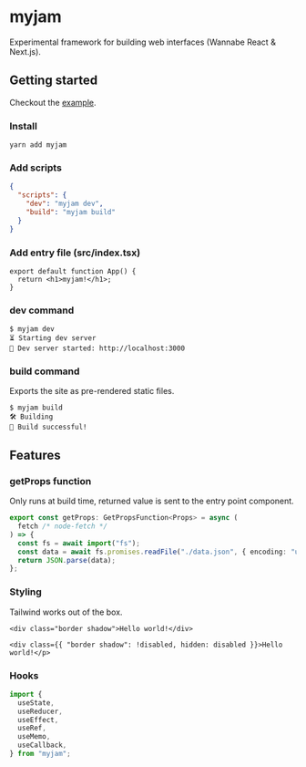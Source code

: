 # myjam

Experimental framework for building web interfaces (Wannabe React & Next.js).

## Getting started

Checkout the [example](packages/example/).

### Install

```console
yarn add myjam
```

### Add scripts

```json
{
  "scripts": {
    "dev": "myjam dev",
    "build": "myjam build"
  }
}
```

### Add entry file (src/index.tsx)

```tsx
export default function App() {
  return <h1>myjam!</h1>;
}
```

### **dev** command

```console
$ myjam dev
⏳ Starting dev server
🎉 Dev server started: http://localhost:3000
```

### **build** command

Exports the site as pre-rendered static files.

```console
$ myjam build
🛠️ Building
🎉 Build successful!
```

## Features

### **getProps** function

Only runs at build time, returned value is sent to the entry point component.

```typescript
export const getProps: GetPropsFunction<Props> = async (
  fetch /* node-fetch */
) => {
  const fs = await import("fs");
  const data = await fs.promises.readFile("./data.json", { encoding: "utf-8" });
  return JSON.parse(data);
};
```

### Styling

Tailwind works out of the box.

```tsx
<div class="border shadow">Hello world!</div>
```

```tsx
<div class={{ "border shadow": !disabled, hidden: disabled }}>Hello world!</p>
```

### Hooks

```typescript
import {
  useState,
  useReducer,
  useEffect,
  useRef,
  useMemo,
  useCallback,
} from "myjam";
```
